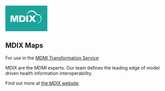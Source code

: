 ![Logo](/images/logo.png)

## MDIX Maps
For use in the [MDMI Transformation Service](https://github.com/MDMI/MDMITransformationService)

MDIX are the MDMI experts. Our team defines the leading edge of model driven health information interoperability.

Find out more at [the MDIX website](https://www.mdixinc.com//).
